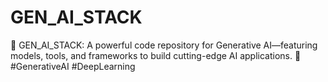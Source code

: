 # GEN_AI_STACK
🧠 GEN_AI_STACK: A powerful code repository for Generative AI—featuring models, tools, and frameworks to build cutting-edge AI applications. 🚀 #GenerativeAI #DeepLearning
